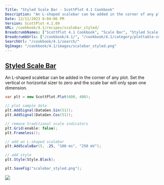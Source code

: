 ```yaml
---
Title: "Styled Scale Bar - ScottPlot 4.1 Cookbook"
Description: "An L-shaped scalebar can be added in the corner of any plot. Set the vertical or horizontal sizer to zero and the scale bar will only span one dimension."
Date: 12/11/2023 8:04:06 PM
Version: ScottPlot 4.1.69
URL: /cookbook/4.1/recipes/scalebar_styled/
BreadcrumbNames: ["ScottPlot 4.1 Cookbook", "Scale Bar", "Styled Scale Bar"]
BreadcrumbUrls: ["/cookbook/4.1/", "/cookbook/4.1/category/plottable-scale-bar", "/cookbook/4.1/recipes/scalebar_styled/"]
SearchUrl: "/cookbook/4.1/search/"
OgImage: "/cookbook/4.1/images/scalebar_styled.png"
---
```


<h2><a href='/cookbook/4.1/recipes/scalebar_styled/'>Styled Scale Bar</a></h2>

An L-shaped scalebar can be added in the corner of any plot. Set the vertical or horizontal sizer to zero and the scale bar will only span one dimension.

```cs
var plt = new ScottPlot.Plot(600, 400);

// plot sample data
plt.AddSignal(DataGen.Sin(51));
plt.AddSignal(DataGen.Cos(51));

// remove traditional scale indicators
plt.Grid(enable: false);
plt.Frameless();

// add an L-shaped scalebar
plt.AddScaleBar(5, .25, "100 ms", "250 mV");

// add style
plt.Style(Style.Black);

plt.SaveFig("scalebar_styled.png");
```

<img src='../../images/scalebar_styled.png' class='d-block mx-auto my-5' />


